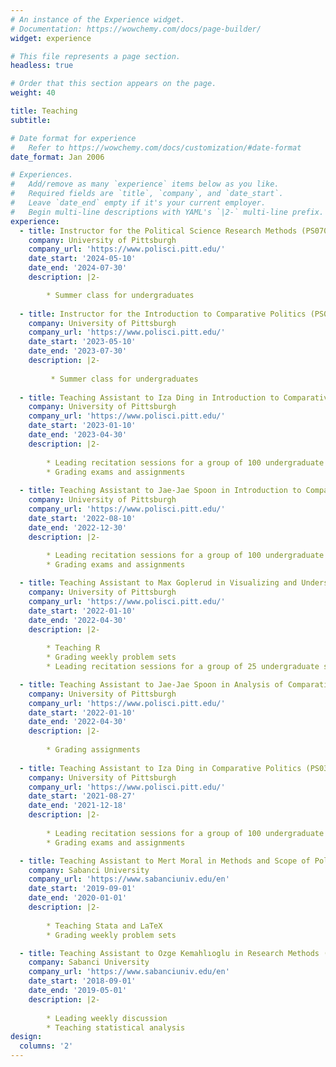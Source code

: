 ```yaml
---
# An instance of the Experience widget.
# Documentation: https://wowchemy.com/docs/page-builder/
widget: experience

# This file represents a page section.
headless: true

# Order that this section appears on the page.
weight: 40

title: Teaching
subtitle:

# Date format for experience
#   Refer to https://wowchemy.com/docs/customization/#date-format
date_format: Jan 2006

# Experiences.
#   Add/remove as many `experience` items below as you like.
#   Required fields are `title`, `company`, and `date_start`.
#   Leave `date_end` empty if it's your current employer.
#   Begin multi-line descriptions with YAML's `|2-` multi-line prefix.
experience:
  - title: Instructor for the Political Science Research Methods (PS0700)
    company: University of Pittsburgh
    company_url: 'https://www.polisci.pitt.edu/'
    date_start: '2024-05-10'
    date_end: '2024-07-30'
    description: |2-

        * Summer class for undergraduates
      
  - title: Instructor for the Introduction to Comparative Politics (PS0300)
    company: University of Pittsburgh
    company_url: 'https://www.polisci.pitt.edu/'
    date_start: '2023-05-10'
    date_end: '2023-07-30'
    description: |2-
    
         * Summer class for undergraduates
       
  - title: Teaching Assistant to Iza Ding in Introduction to Comparative Politics (PS0300)
    company: University of Pittsburgh
    company_url: 'https://www.polisci.pitt.edu/'
    date_start: '2023-01-10'
    date_end: '2023-04-30'
    description: |2-
        
        * Leading recitation sessions for a group of 100 undergraduate students
        * Grading exams and assignments
    
  - title: Teaching Assistant to Jae-Jae Spoon in Introduction to Comparative Politics (PS0300)
    company: University of Pittsburgh
    company_url: 'https://www.polisci.pitt.edu/'
    date_start: '2022-08-10'
    date_end: '2022-12-30'
    description: |2-
        
        * Leading recitation sessions for a group of 100 undergraduate students
        * Grading exams and assignments

  - title: Teaching Assistant to Max Goplerud in Visualizing and Understanding Social Data  (PS1702)
    company: University of Pittsburgh
    company_url: 'https://www.polisci.pitt.edu/'
    date_start: '2022-01-10'
    date_end: '2022-04-30'
    description: |2-
        
        * Teaching R
        * Grading weekly problem sets
        * Leading recitation sessions for a group of 25 undergraduate students

  - title: Teaching Assistant to Jae-Jae Spoon in Analysis of Comparative Politicss: Comparative Parties and Elections (PS1399)
    company: University of Pittsburgh
    company_url: 'https://www.polisci.pitt.edu/'
    date_start: '2022-01-10'
    date_end: '2022-04-30'
    description: |2-
        
        * Grading assignments
    
  - title: Teaching Assistant to Iza Ding in Comparative Politics (PS0300)
    company: University of Pittsburgh
    company_url: 'https://www.polisci.pitt.edu/'
    date_start: '2021-08-27'
    date_end: '2021-12-18'
    description: |2-
        
        * Leading recitation sessions for a group of 100 undergraduate students
        * Grading exams and assignments

  - title: Teaching Assistant to Mert Moral in Methods and Scope of Political Analysis (POLS529)
    company: Sabanci University
    company_url: 'https://www.sabanciuniv.edu/en'
    date_start: '2019-09-01'
    date_end: '2020-01-01'
    description: |2-
    
        * Teaching Stata and LaTeX
        * Grading weekly problem sets

  - title: Teaching Assistant to Ozge Kemahlıoglu in Research Methods (SPS311)
    company: Sabanci University
    company_url: 'https://www.sabanciuniv.edu/en'
    date_start: '2018-09-01'
    date_end: '2019-05-01'
    description: |2-
    
        * Leading weekly discussion
        * Teaching statistical analysis
design:
  columns: '2'
---
```

